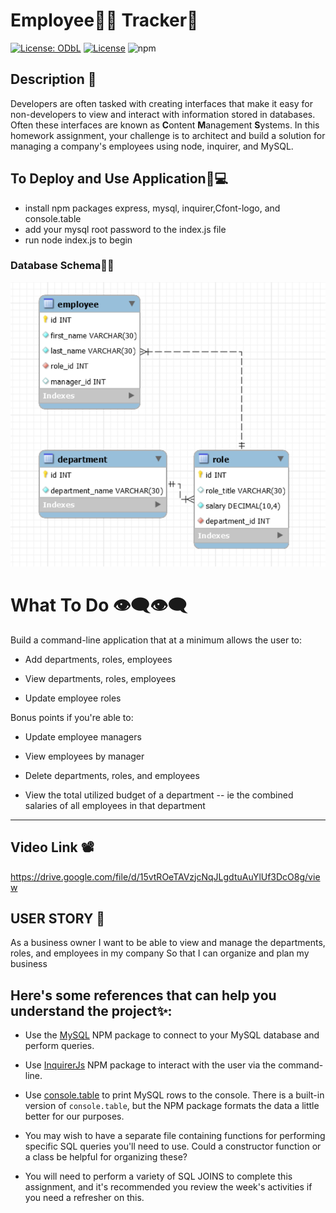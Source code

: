 # Employee🐱‍👤 Tracker📝
[![License: ODbL](https://img.shields.io/badge/License-ODbL-blue.svg)](https://opendatacommons.org/licenses/odbl/)
[![License](https://img.shields.io/badge/License-Apache%202.0-red.svg)](https://opensource.org/licenses/Apache-2.0)
![npm](https://aleen42.github.io/badges/src/npm.svg)

## Description 🎫

Developers are often tasked with creating interfaces that make it easy for non-developers to view and interact with information stored in databases. Often these interfaces are known as **C**ontent **M**anagement **S**ystems. In this homework assignment, your challenge is to architect and build a solution for managing a company's employees using node, inquirer, and MySQL.

## To Deploy and Use Application📱💻
* install npm packages express, mysql, inquirer,Cfont-logo, and console.table
* add your mysql root password to the index.js file
* run node index.js to begin 

### Database Schema🔬💾
![Database Schema](db-schema.png)

# What To Do 👁‍🗨👁‍🗨
Build a command-line application that at a minimum allows the user to:

  * Add departments, roles, employees

  * View departments, roles, employees

  * Update employee roles

Bonus points if you're able to:

  * Update employee managers

  * View employees by manager

  * Delete departments, roles, and employees

  * View the total utilized budget of a department -- ie the combined salaries of all employees in that department
  ------------------------------------------------------------------------------------------------------------------
## Video Link 📽
https://drive.google.com/file/d/15vtROeTAVzjcNqJLgdtuAuYlUf3DcO8g/view

## USER STORY 📖
 As a business owner
I want to be able to view and manage the departments, roles, and employees in my company
So that I can organize and plan my business 

## Here's some references that can help you understand the project✨:

* Use the [MySQL](https://www.npmjs.com/package/mysql) NPM package to connect to your MySQL database and perform queries.

* Use [InquirerJs](https://www.npmjs.com/package/inquirer/v/0.2.3) NPM package to interact with the user via the command-line.

* Use [console.table](https://www.npmjs.com/package/console.table) to print MySQL rows to the console. There is a built-in version of `console.table`, but the NPM package formats the data a little better for our purposes.

* You may wish to have a separate file containing functions for performing specific SQL queries you'll need to use. Could a constructor function or a class be helpful for organizing these?

* You will need to perform a variety of SQL JOINS to complete this assignment, and it's recommended you review the week's activities if you need a refresher on this.
